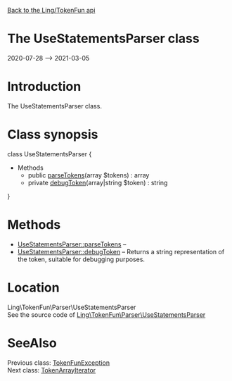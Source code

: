 [Back to the Ling/TokenFun api](https://github.com/lingtalfi/TokenFun/blob/master/doc/api/Ling/TokenFun.md)



The UseStatementsParser class
================
2020-07-28 --> 2021-03-05






Introduction
============

The UseStatementsParser class.



Class synopsis
==============


class <span class="pl-k">UseStatementsParser</span>  {

- Methods
    - public [parseTokens](https://github.com/lingtalfi/TokenFun/blob/master/doc/api/Ling/TokenFun/Parser/UseStatementsParser/parseTokens.md)(array $tokens) : array
    - private [debugToken](https://github.com/lingtalfi/TokenFun/blob/master/doc/api/Ling/TokenFun/Parser/UseStatementsParser/debugToken.md)(array|string $token) : string

}






Methods
==============

- [UseStatementsParser::parseTokens](https://github.com/lingtalfi/TokenFun/blob/master/doc/api/Ling/TokenFun/Parser/UseStatementsParser/parseTokens.md) &ndash; 
- [UseStatementsParser::debugToken](https://github.com/lingtalfi/TokenFun/blob/master/doc/api/Ling/TokenFun/Parser/UseStatementsParser/debugToken.md) &ndash; Returns a string representation of the token, suitable for debugging purposes.





Location
=============
Ling\TokenFun\Parser\UseStatementsParser<br>
See the source code of [Ling\TokenFun\Parser\UseStatementsParser](https://github.com/lingtalfi/TokenFun/blob/master/Parser/UseStatementsParser.php)



SeeAlso
==============
Previous class: [TokenFunException](https://github.com/lingtalfi/TokenFun/blob/master/doc/api/Ling/TokenFun/Exception/TokenFunException.md)<br>Next class: [TokenArrayIterator](https://github.com/lingtalfi/TokenFun/blob/master/doc/api/Ling/TokenFun/TokenArrayIterator/TokenArrayIterator.md)<br>
